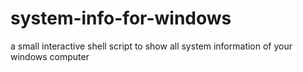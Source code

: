 # system-info-for-windows
a small interactive shell script to show all system information of your windows computer
